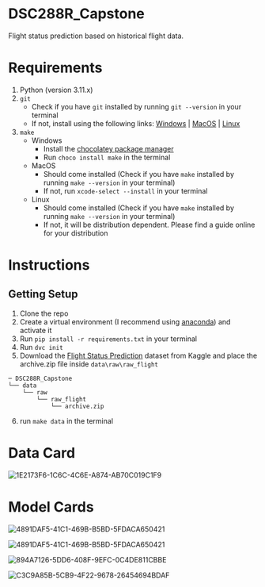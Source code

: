 # DSC288R_Capstone
Flight status prediction based on historical flight data.

# Requirements
1. Python (version 3.11.x)
2. ```git```
    - Check if you have ```git``` installed by running ```git --version``` in your terminal 
    - If not, install using the following links: [Windows](https://git-scm.com/downloads/win) | [MacOS](https://git-scm.com/downloads/mac) |  [Linux](https://git-scm.com/downloads/linux)
3. ```make``` 
    - Windows
        - Install the [chocolatey package manager](https://chocolatey.org/install)
        - Run ```choco install make``` in the terminal
    - MacOS
        - Should come installed (Check if you have ```make``` installed by running ```make --version``` in your terminal)
        - If not, run ```xcode-select --install``` in your terminal
    - Linux
        - Should come installed (Check if you have ```make``` installed by running ```make --version``` in your terminal)
        - If not, it will be distribution dependent. Please find a guide online for your distribution

# Instructions
## Getting Setup
1. Clone the repo
2. Create a virtual environment (I recommend using [anaconda](https://www.anaconda.com/download)) 
and activate it
3. Run ```pip install -r requirements.txt``` in your terminal
4. Run ```dvc init```
5. Download the [Flight Status Prediction](https://www.kaggle.com/datasets/robikscube/flight-delay-dataset-20182022?select=Combined_Flights_2018.csv) dataset from Kaggle and place the archive.zip file inside ```data\raw\raw_flight```
```
─ DSC288R_Capstone
└── data
    └── raw
        └── raw_flight
            └── archive.zip
```
6. run ```make data``` in the terminal


# Data Card

![1E2173F6-1C6C-4C6E-A874-AB70C019C1F9](https://github.com/user-attachments/assets/3567a48b-3445-4ebd-83af-9583c05b146c)


# Model Cards

![4891DAF5-41C1-469B-B5BD-5FDACA650421](https://github.com/user-attachments/assets/8f259d50-d5bc-427f-b6d4-be019a7a5f90)

![4891DAF5-41C1-469B-B5BD-5FDACA650421](https://github.com/user-attachments/assets/2dfe9972-243e-4207-b992-f5794ee4e62d)

![894A7126-5DD6-408F-9EFC-0C4DE811CBBE](https://github.com/user-attachments/assets/a4d28ad2-6356-4167-9ed1-0bf2abb3b7ab)

![C3C9A85B-5CB9-4F22-9678-26454694BDAF](https://github.com/user-attachments/assets/2853ba27-be16-4778-a65a-afd23a239e62)





